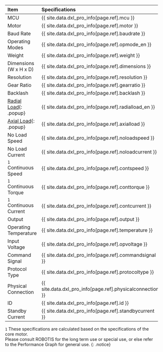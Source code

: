 
| Item                    | Specifications                                            |
|:------------------------|:----------------------------------------------------------|
| MCU                     | {{ site.data.dxl_pro_info[page.ref].mcu }}                 |
| Motor                   | {{ site.data.dxl_pro_info[page.ref].motor }}              |
| Baud Rate               | {{ site.data.dxl_pro_info[page.ref].baudrate }}           |
| Operating Modes         | {{ site.data.dxl_pro_info[page.ref].opmode_en }}          |
| Weight                  | {{ site.data.dxl_pro_info[page.ref].weight }}             |
| Dimensions (W x H x D)  | {{ site.data.dxl_pro_info[page.ref].dimensions }}         |
| Resolution              | {{ site.data.dxl_pro_info[page.ref].resolution }}         |
| Gear Ratio              | {{ site.data.dxl_pro_info[page.ref].gearratio }}          |
| Backlash                | {{ site.data.dxl_pro_info[page.ref].backlash }}           |{% if site.data.dxl_pro_info[page.ref].radialload_en != 'N/A' %}
| [Radial Load]{: .popup} | {{ site.data.dxl_pro_info[page.ref].radialload_en }}      |{% else %}{% endif %}{% if site.data.dxl_pro_info[page.ref].axialload != 'N/A' %}
| [Axial Load]{: .popup}  | {{ site.data.dxl_pro_info[page.ref].axialload }}          |{% else %}{% endif %}
| No Load Speed           | {{ site.data.dxl_pro_info[page.ref].noloadspeed }}        |
| No Load Current         | {{ site.data.dxl_pro_info[page.ref].noloadcurrent }}      |
| `1` Continuous Speed    | {{ site.data.dxl_pro_info[page.ref].contspeed }}          |
| `1` Continuous Torque   | {{ site.data.dxl_pro_info[page.ref].conttorque }}         |
| `1` Continuous Current  | {{ site.data.dxl_pro_info[page.ref].contcurrent }}        |
| Output                  | {{ site.data.dxl_pro_info[page.ref].output }}             |
| Operating Temperature   | {{ site.data.dxl_pro_info[page.ref].temperature }}        |
| Input Voltage           | {{ site.data.dxl_pro_info[page.ref].opvoltage }}          |
| Command Signal          | {{ site.data.dxl_pro_info[page.ref].commandsignal }}      |
| Protocol Type           | {{ site.data.dxl_pro_info[page.ref].protocoltype }}       |
| Physical Connection     | {{ site.data.dxl_pro_info[page.ref].physicalconnection }} |
| ID                      | {{ site.data.dxl_pro_info[page.ref].id }}                 |
| Standby Current         | {{ site.data.dxl_pro_info[page.ref].standbycurrent }}     |

`1` These specifications are calculated based on the specifications of the core motor.  
Please consult ROBOTIS for the long term use or special use, or else refer to the Performance Graph for general use.
{: .notice}

[Radial Load]: /assets/images/dxl/axial_radial_load_pro.png
[Axial Load]: /assets/images/dxl/axial_radial_load_pro.png
